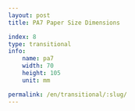 ```yaml
---
layout: post
title: PA7 Paper Size Dimensions

index: 8
type: transitional
info:
    name: pa7
    width: 70
    height: 105
    unit: mm

permalink: /en/transitional/:slug/
---
```



